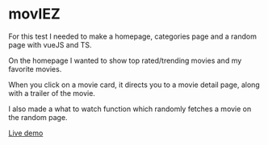 

# movIEZ

For this test I needed to make a homepage, categories page and a random page with vueJS and TS. 

On the homepage I wanted to show top rated/trending movies and my favorite movies.

When you click on a movie card, it directs you to a movie detail page, along with a trailer of the movie.

I also made a what to watch function which randomly fetches a movie on the random page.


[Live demo](https://moviez-50fca.web.app)


